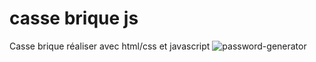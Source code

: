 # casse brique js
Casse brique réaliser avec html/css et javascript
![password-generator](https://github.com/tosbas/casse_brique_js/assets/69684754/d3108e23-a6c7-4573-9502-27d2e01025bc)
